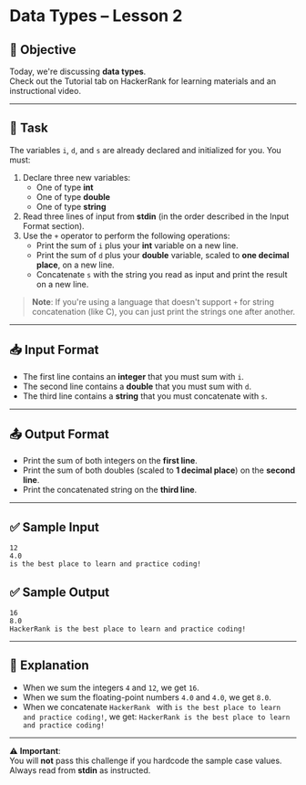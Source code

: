 # Data Types – Lesson 2

## 📘 Objective

Today, we're discussing **data types**.  
Check out the Tutorial tab on HackerRank for learning materials and an instructional video.

---

## 🎯 Task

The variables `i`, `d`, and `s` are already declared and initialized for you. You must:

1. Declare three new variables:
   - One of type **int**
   - One of type **double**
   - One of type **string**
2. Read three lines of input from **stdin** (in the order described in the Input Format section).
3. Use the `+` operator to perform the following operations:
   - Print the sum of `i` plus your **int** variable on a new line.
   - Print the sum of `d` plus your **double** variable, scaled to **one decimal place**, on a new line.
   - Concatenate `s` with the string you read as input and print the result on a new line.

> **Note**: If you're using a language that doesn't support `+` for string concatenation (like C), you can just print the strings one after another.

---

## 📥 Input Format

- The first line contains an **integer** that you must sum with `i`.
- The second line contains a **double** that you must sum with `d`.
- The third line contains a **string** that you must concatenate with `s`.

---

## 📤 Output Format

- Print the sum of both integers on the **first line**.
- Print the sum of both doubles (scaled to **1 decimal place**) on the **second line**.
- Print the concatenated string on the **third line**.

---

## ✅ Sample Input

```shell
12
4.0
is the best place to learn and practice coding!
```

## ✅ Sample Output

```shell
16
8.0
HackerRank is the best place to learn and practice coding!
```

---

## 📝 Explanation

- When we sum the integers `4` and `12`, we get `16`.
- When we sum the floating-point numbers `4.0` and `4.0`, we get `8.0`.
- When we concatenate `HackerRank ` with `is the best place to learn and practice coding!`, we get: `HackerRank is the best place to learn and practice coding!`

---

⚠️ **Important**:  
You will **not** pass this challenge if you hardcode the sample case values.  
Always read from **stdin** as instructed.
